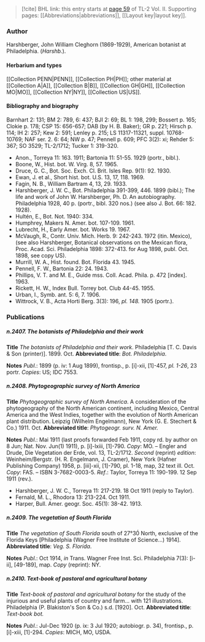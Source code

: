 > [!cite] BHL link: this entry starts at [page 59](https://www.biodiversitylibrary.org/item/103253#page/85/mode/1up) of TL-2 Vol. II.
> Supporting pages: [[Abbreviations|abbreviations]], [[Layout key|layout key]].

### Author

Harshberger, John William Cleghorn (1869-1929), American botanist at Philadelphia. (*Harshb.*).

#### Herbarium and types

[[Collection PENN|PENN]], [[Collection PH|PH]]; other material at [[Collection A|A]], [[Collection B|B]], [[Collection GH|GH]], [[Collection MO|MO]], [[Collection NY|NY]], [[Collection US|US]].

#### Bibliography and biography

Barnhart 2: 131; BM 2: 789, 6: 437; BJI 2: 69; BL 1: 198, 299; Bossert p. 165; Clokie p. 178; CSP 15: 656-657; DAB (by H. B. Baker); GR p. 221; Hirsch p. 114; IH 2: 257; Kew 2: 591; Lenley p. 215; LS 11317-11321, suppl. 10768-10769; NAF ser. 2. 6: 64; NW p. 47; Pennell p. 609; PFC 3(2): xi; Rehder 5: 367; SO 3529; TL-2/1712; Tucker 1: 319-320.
- Anon., Torreya 11: 163. 1911; Bartonia 11: 51-55. 1929 (portr., bibl.).
- Boone, W., Hist. bot. W. Virg. 8, 57. 1965.
- Druce, G. C., Bot. Soc. Exch. Cl. Brit. Isles Rep. 9(1): 92. 1930.
- Ewan, J. et al., Short hist. bot. U.S. 13, 17, 118. 1969.
- Fagin, N. B., William Bartram 4, 13, 29. 1933.
- Harshberger, J. W. C., Bot. Philadelphia 391-399, 446. 1899 (bibl.); The life and work of John W. Harshberger, Ph. D. An autobiography. Philadelphia 1928, 40 p. (portr., bibl. 320 nos.) (see also J. Bot. 66: 182. 1928).
- Hultén, E., Bot. Not. 1940: 334.
- Humphrey, Makers N. Amer. bot. 107-109. 1961.
- Lubrecht, H., Early Amer. bot. Works 19. 1967.
- McVaugh, R., Contr. Univ. Mich. Herb. 9: 242-243. 1972 (itin. Mexico), (see also Harshberger, Botanical observations on the Mexican flora, Proc. Acad. Sci. Philadelphia 1898: 372-413. for Aug 1898, publ. Oct. 1898, see copy US).
- Murrill, W. A., Hist. found. Bot. Florida 43. 1945.
- Pennell, F. W., Bartonia 22: 24. 1943.
- Phillips, V. T. and M. E., Guide mss. Coll. Acad. Phila. p. 472 \[index\]. 1963.
- Rickett, H. W., Index Bull. Torrey bot. Club 44-45. 1955.
- Urban, I., Symb. ant. 5: 6, 7. 1906.
- Wittrock, V. B., Acta Horti Berg. 3(3): 196, *pl. 148.* 1905 (portr.).

### Publications

##### n.2407. The botanists of Philadelphia and their work

**Title**
*The botanists of Philadelphia and their work*. Philadelphia \[T. C. Davis & Son (printer)\]. 1899. Oct.
**Abbreviated title**: *Bot. Philadelphia*.

**Notes**
*Publ*.: 1899 (p. iv: 1 Aug 1899), frontisp., p. \[i\]-xii, \[1\]-457, *pl. 1-26*, 23 portr. *Copies*: US; IDC 7553.

##### n.2408. Phytogeographic survey of North America

**Title**
*Phytogeographic survey of North America*. A consideration of the phytogeography of the North American continent, including Mexico, Central America and the West Indies, together with the evolution of North American plant distribution. Leipzig (Wilhelm Engelmann), New York (G. E. Stechert & Co.) 1911. Oct.
**Abbreviated title**: *Phytogeogr. surv. N. Amer.*

**Notes**
*Publ*.: Mai 1911 (last proofs forwarded Feb 1911, copy rd. by author on 8 Jun; Nat. Nov. Jun(1) 1911), p. \[i\]-lxiii, \[1\]-790. *Copy*: MO. – Engler and Drude, Die Vegetation der Erde, vol. 13, TL-2/1712.
*Second* (reprint) *edition*: Weinheim/Bergstr. (H. R. Engelmann, J. Cramer), New York (Hafner Publishing Company) 1958, p. \[iii\]-xii, \[1\]-790, pl. 1-18, map, 32 text ill. Oct.
*Copy*: FAS. – ISBN 3-7682-0003-5.
*Ref*.: Taylor, Torreya 11: 190-199. 12 Sep 1911 (rev.).
- Harshberger, J. W. C., Torreya 11: 217-219. 18 Oct 1911 (reply to Taylor).
- Fernald, M. L., Rhodora 13: 213-224. Oct 1911.
- Harper, Bull. Amer. geogr. Soc. 45(1): 38-42. 1913.

##### n.2409. The vegetation of South Florida

**Title**
*The vegetation of South Florida* south of 27°30́ North, exclusive of the Florida Keys \[Philadelphia (Wagner Free Institute of Science...) 1914\].
**Abbreviated title**: *Veg. S. Florida*.

**Notes**
*Publ*.: Oct 1914, *in* Trans. Wagner Free Inst. Sci. Philadelphia 7(3): \[i-ii\], \[49-189\], map.
*Copy* (reprint): NY.

##### n.2410. Text-book of pastoral and agricultural botany

**Title**
*Text-book of pastoral and agricultural botany* for the study of the injurious and useful plants of country and farm... with 121 illustrations. Philadelphia (P. Blakiston's Son & Co.) s.d. \[1920\]. Oct.
**Abbreviated title**: *Text-book bot.*

**Notes**
*Publ*.: Jul-Dec 1920 (p. ix: 3 Jul 1920; autobiogr. p. 34), frontisp., p. \[i\]-xiii, \[1\]-294. *Copies*: MICH, MO, USDA.

